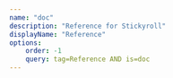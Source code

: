 ```yaml
---
name: "doc"
description: "Reference for Stickyroll"
displayName: "Reference"
options:
    order: -1
    query: tag=Reference AND is=doc
---
```

